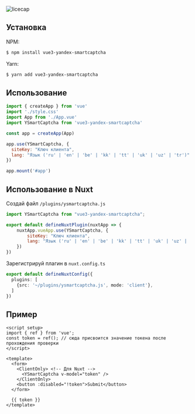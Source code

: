 ![licecap](https://raw.githubusercontent.com/Sakhnovkrg/Vue3-Yandex-SmartCaptcha/main/licecap.gif)

## Установка
NPM:
```bash
$ npm install vue3-yandex-smartcaptcha
```

Yarn:
```bash
$ yarn add vue3-yandex-smartcaptcha
```

## Использование

```javascript
import { createApp } from 'vue'
import './style.css'
import App from './App.vue'
import YSmartCaptcha from 'vue3-yandex-smartcaptcha'

const app = createApp(App)

app.use(YSmartCaptcha, {
  siteKey: "Ключ клиента",
  lang: "Язык ('ru' | 'en' | 'be' | 'kk' | 'tt' | 'uk' | 'uz' | 'tr')"
})

app.mount('#app')
```

## Использование в Nuxt

Создай файл `/plugins/ysmartcaptcha.js`

```javascript
import YSmartCaptcha from "vue3-yandex-smartcaptcha";

export default defineNuxtPlugin(nuxtApp => {
    nuxtApp.vueApp.use(YSmartCaptcha, {
        siteKey: "Ключ клиента",
        lang: "Язык ('ru' | 'en' | 'be' | 'kk' | 'tt' | 'uk' | 'uz' | 'tr')"
    })
})
```

Зарегистрируй плагин в `nuxt.config.ts`

```ts
export default defineNuxtConfig({
  plugins: [
    {src: '~/plugins/ysmartcaptcha.js', mode: 'client'},
  ]
})
```

## Пример

```vue
<script setup>
import { ref } from 'vue';
const token = ref(); // сюда присвоится значение токена после прохождения проверки
</script>

<template>
  <form>
    <ClientOnly> <!-- Для Nuxt -->
      <YSmartCaptcha v-model="token" />
    </ClientOnly>
    <button :disabled="!token">Submit</button>
  </form>

  {{ token }}
</template>
```
